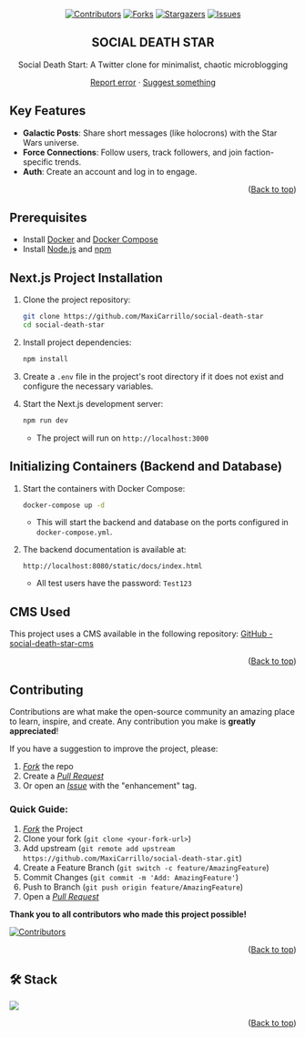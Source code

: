 <a name="readme-top"></a>
<div align="center">
  
[![Contributors][contributors-shield]][contributors-url]
[![Forks][forks-shield]][forks-url]
[![Stargazers][stars-shield]][stars-url]
[![Issues][issues-shield]][issues-url]

<!-- ![IsologotipoPlax](https://github.com/user-attachments/assets/51626830-aebf-4062-a50f-060beaf6218b) -->
  
## SOCIAL DEATH STAR
Social Death Start: A Twitter clone for minimalist, chaotic microblogging

[Report error](https://github.com/MaxiCarrillo/plax-professional-developer/issues) · [Suggest something](https://github.com/MaxiCarrillo/plax-professional-developer/issues)
</div>

## Key Features  

- **Galactic Posts**: Share short messages (like holocrons) with the Star Wars universe.  
- **Force Connections**: Follow users, track followers, and join faction-specific trends.  
- **Auth**: Create an account and log in to engage.

<p align="right">(<a href="#readme-top">Back to top</a>)</p>

## Prerequisites

- Install [Docker](https://www.docker.com/) and [Docker Compose](https://docs.docker.com/compose/)
- Install [Node.js](https://nodejs.org/) and [npm](https://www.npmjs.com/)

## Next.js Project Installation

1. Clone the project repository:
   ```sh
   git clone https://github.com/MaxiCarrillo/social-death-star
   cd social-death-star
   ```

2. Install project dependencies:
   ```sh
   npm install
   ```

3. Create a `.env` file in the project's root directory if it does not exist and configure the necessary variables.

4. Start the Next.js development server:
   ```sh
   npm run dev
   ```
   - The project will run on `http://localhost:3000`

## Initializing Containers (Backend and Database)

1. Start the containers with Docker Compose:
   ```sh
   docker-compose up -d
   ```
   - This will start the backend and database on the ports configured in `docker-compose.yml`.

2. The backend documentation is available at:
   ```
   http://localhost:8080/static/docs/index.html
   ```
   - All test users have the password: `Test123`

## CMS Used

This project uses a CMS available in the following repository:
[GitHub - social-death-star-cms](https://github.com/MaxiCarrillo/social-death-star-cms)

<p align="right">(<a href="#readme-top">Back to top</a>)</p>

## Contributing  

Contributions are what make the open-source community an amazing place to learn, inspire, and create. Any contribution you make is **greatly appreciated**!  

If you have a suggestion to improve the project, please:  
1. [_Fork_](https://github.com/MaxiCarrillo/social-death-star/fork) the repo  
2. Create a [_Pull Request_](https://github.com/MaxiCarrillo/social-death-star/pulls)  
3. Or open an [_Issue_](https://github.com/MaxiCarrillo/social-death-star/issues) with the "enhancement" tag.  

### Quick Guide:  
1. [_Fork_](https://github.com/MaxiCarrillo/social-death-star/fork) the Project  
2. Clone your fork (`git clone <your-fork-url>`)  
3. Add upstream (`git remote add upstream https://github.com/MaxiCarrillo/social-death-star.git`)  
4. Create a Feature Branch (`git switch -c feature/AmazingFeature`)  
5. Commit Changes (`git commit -m 'Add: AmazingFeature'`)  
6. Push to Branch (`git push origin feature/AmazingFeature`)  
7. Open a [_Pull Request_](https://github.com/MaxiCarrillo/social-death-star/pulls)  

**Thank you to all contributors who made this project possible!**  

[![Contributors](https://contrib.rocks/image?repo=MaxiCarrillo/social-death-star&max=500&columns=20)](https://github.com/MaxiCarrillo/social-death-star/graphs/contributors)  

<p align="right">(<a href="#readme-top">Back to top</a>)</p>

## 🛠️ Stack

<p align="left">
  <a href="https://skillicons.dev">
    <img src="https://skillicons.dev/icons?i=next,react,typescript,docker,nodejs,git,css" />
  </a>
</p>

<p align="right">(<a href="#readme-top">Back to top</a>)</p>

[contributors-shield]: https://img.shields.io/github/contributors/MaxiCarrillo/social-death-star.svg?style=for-the-badge
[contributors-url]: https://github.com/MaxiCarrillo/social-death-star/graphs/contributors
[forks-shield]: https://img.shields.io/github/forks/MaxiCarrillo/social-death-star.svg?style=for-the-badge
[forks-url]: https://github.com/MaxiCarrillo/social-death-star/network/members
[stars-shield]: https://img.shields.io/github/stars/MaxiCarrillo/social-death-star.svg?style=for-the-badge
[stars-url]: https://github.com/MaxiCarrillo/social-death-star/stargazers
[issues-shield]: https://img.shields.io/github/issues/MaxiCarrillo/social-death-star.svg?style=for-the-badge
[issues-url]: https://github.com/MaxiCarrillo/social-death-star/issues
